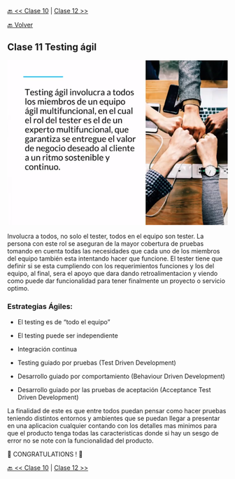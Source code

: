 [🔙 << Clase 10](../10_Class/10_Class.md) | [Clase 12 >>](../12_Class/12_Class.md)

[🔙 Volver](../README.md)

## Clase 11 Testing ágil

![assets/img27.png](../assets/img27.png)

Involucra a todos, no solo el tester, todos en el equipo son tester. La persona con este rol se aseguran de la mayor cobertura de pruebas tomando en cuenta todas las necesidades que cada uno de los miembros del equipo también esta intentando hacer que funcione. El tester tiene que definir si se esta cumpliendo con los requerimientos funciones y los del equipo, al final, sera el apoyo que dara dando retroalimentacion y viendo como puede dar funcionalidad para tener finalmente un proyecto o servicio optimo.

### Estrategias Ágiles:

- El testing es de “todo el equipo”

- El testing puede ser independiente

- Integración continua

- Testing guiado por pruebas (Test Driven Development)

- Desarrollo guiado por comportamiento (Behaviour Driven Development)

- Desarrollo guiado por las pruebas de aceptación (Acceptance Test Driven Development)

La finalidad de este es que entre todos puedan pensar como hacer pruebas teniendo distintos entornos y ambientes que se puedan llegar a presentar en una aplicacion cualquier contando con los detalles mas minimos para que el producto tenga todas las caracteristicas donde si hay un sesgo de error no se note con la funcionalidad del producto.


🎉 CONGRATULATIONS ! 🎉

[🔙 << Clase 10](../10_Class/10_Class.md) | [Clase 12 >>](../12_Class/12_Class.md)

